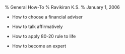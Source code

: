 % General How-To
% Ravikiran K.S.
% January 1, 2006


  - How to choose a financial adviser

  - How to talk affirmatively

  - How to apply 80-20 rule to life

  - How to become an expert

